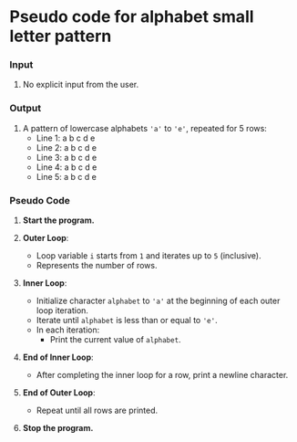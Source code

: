 # Pseudo code for alphabet small letter pattern

### Input
1. No explicit input from the user.

### Output
1. A pattern of lowercase alphabets `'a'` to `'e'`, repeated for 5 rows:
   - Line 1: a b c d e  
   - Line 2: a b c d e  
   - Line 3: a b c d e  
   - Line 4: a b c d e  
   - Line 5: a b c d e  

### Pseudo Code

1. **Start the program.**

2. **Outer Loop**:
   - Loop variable `i` starts from `1` and iterates up to `5` (inclusive).
   - Represents the number of rows.

3. **Inner Loop**:
   - Initialize character `alphabet` to `'a'` at the beginning of each outer loop iteration.
   - Iterate until `alphabet` is less than or equal to `'e'`.
   - In each iteration:
     - Print the current value of `alphabet`.

4. **End of Inner Loop**:
   - After completing the inner loop for a row, print a newline character.

5. **End of Outer Loop**:
   - Repeat until all rows are printed.

6. **Stop the program.**



